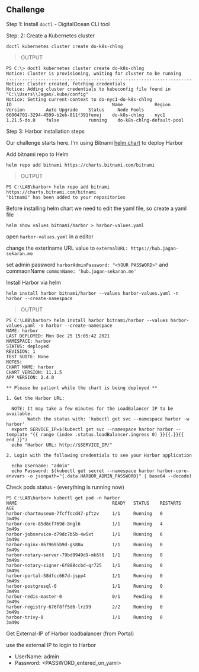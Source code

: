 ## Challenge

Step 1: Install `doctl` - DigitalOcean CLI tool

Step: 2: Create a Kubernetes cluster

```
doctl kubernetes cluster create do-k8s-chlng
```
>OUTPUT

```
PS C:\> doctl kubernetes cluster create do-k8s-chlng
Notice: Cluster is provisioning, waiting for cluster to be running
........................................................................
Notice: Cluster created, fetching credentials
Notice: Adding cluster credentials to kubeconfig file found in "C:\\Users\\Jagan/.kube/config"
Notice: Setting current-context to do-nyc1-do-k8s-chlng
ID                                      Name            Region    Version        Auto Upgrade    Status     Node Pools
66004701-3294-4599-b2eb-811f391fenej    do-k8s-chlng    nyc1      1.21.5-do.0    false           running    do-k8s-chlng-default-pool

```

Step 3: Harbor installation steps

Our challenge starts here. I'm using Bitnami [helm chart](https://bitnami.com/stack/harbor/helm) to deploy Harbor

Add bitnami repo to Helm

```
helm repo add bitnami https://charts.bitnami.com/bitnami
```
> OUTPUT
```
PS C:\LAB\harbor> helm repo add bitnami https://charts.bitnami.com/bitnami
"bitnami" has been added to your repositories
```

Before installing helm chart we need to edit the yaml file, so create a yaml file 
```
helm show values bitnami/harbor > harbor-values.yaml
```

open `harbor-values.yaml` in a editor

change the exterlname URL value to `externalURL: https://hub.jagan-sekaran.me` 

set admin password `harborAdminPassword: "<YOUR PASSWORD>"` and commaonName `commonName: 'hub.jagan-sekaran.me'`


Install Harbor via helm
```
helm install harbor bitnami/harbor --values harbor-values.yaml -n harbor --create-namespace
```
>OUTPUT
```PS
PS C:\LAB\harbor> helm install harbor bitnami/harbor --values harbor-values.yaml -n harbor --create-namespace
NAME: harbor
LAST DEPLOYED: Mon Dec 25 15:05:42 2021
NAMESPACE: harbor
STATUS: deployed
REVISION: 1
TEST SUITE: None
NOTES:
CHART NAME: harbor
CHART VERSION: 11.1.5
APP VERSION: 2.4.0

** Please be patient while the chart is being deployed **

1. Get the Harbor URL:

  NOTE: It may take a few minutes for the LoadBalancer IP to be available.
        Watch the status with: 'kubectl get svc --namespace harbor -w harbor'
  export SERVICE_IP=$(kubectl get svc --namespace harbor harbor --template "{{ range (index .status.loadBalancer.ingress 0) }}{{.}}{{ end }}")
  echo "Harbor URL: http://$SERVICE_IP/"

2. Login with the following credentials to see your Harbor application

  echo Username: "admin"
  echo Password: $(kubectl get secret --namespace harbor harbor-core-envvars -o jsonpath="{.data.HARBOR_ADMIN_PASSWORD}" | base64 --decode)
```

Check pods status - (everything is running now)

```PS
PS C:\LAB\harbor> kubectl get pod -n harbor
NAME                                    READY   STATUS    RESTARTS   AGE
harbor-chartmuseum-7fcffccd47-pftzv     1/1     Running   0          3m49s
harbor-core-85d8cf769d-8ngl6            1/1     Running   4          3m49s
harbor-jobservice-d79dc7b5b-4w5xt       1/1     Running   6          3m49s
harbor-nginx-8679695b9d-gs88w           1/1     Running   0          3m49s
harbor-notary-server-79bd9949d9-mk6l6   1/1     Running   0          3m49s
harbor-notary-signer-6f888ccbd-qr725    1/1     Running   0          3m49s
harbor-portal-58dfcc667d-jspp4          1/1     Running   0          3m49s
harbor-postgresql-0                     1/1     Running   0          3m49s
harbor-redis-master-0                   0/1     Pending   0          3m49s
harbor-registry-676f8ff5d6-lrz99        2/2     Running   0          3m49s
harbor-trivy-0                          1/1     Running   0          3m49s
```

Get External-IP of Harbor loadbalancer (from Portal)


use the external IP to login to Harbor
- UserName: admin
- Password: <PASSWORD_entered_on_yaml>

